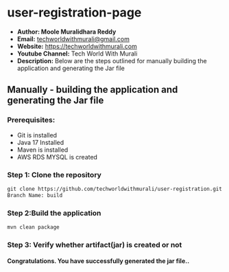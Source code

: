 # user-registration-page
+ <b>Author: Moole Muralidhara Reddy</b></br>
+ <b>Email:</b> techworldwithmurali@gmail.com</br>
+ <b>Website:</b> https://techworldwithmurali.com </br>
+ <b>Youtube Channel:</b> Tech World With Murali</br>
+ <b>Description:</b> Below are the steps outlined for manually building the application and generating the Jar file</br>

## Manually - building the application and generating the Jar file

### Prerequisites:
+ Git is installed
+ Java 17 Installed 
+ Maven is installed
+ AWS RDS MYSQL is created

### Step 1: Clone the repository
  ```xml
  git clone https://github.com/techworldwithmurali/user-registration.git
  Branch Name: build
```

### Step 2:Build the application
```sh
mvn clean package
```
### Step 3: Verify whether artifact(jar) is created or not


#### Congratulations. You have successfully generated the jar file..

